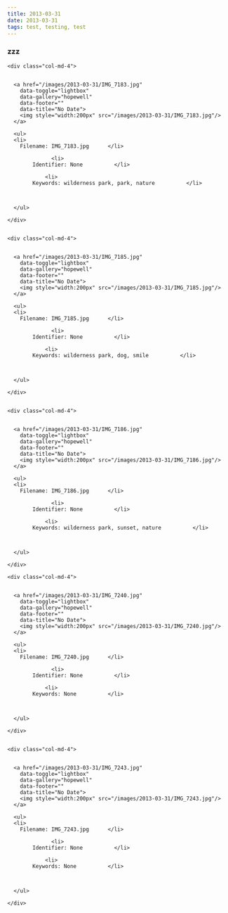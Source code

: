 ```yaml
---
title: 2013-03-31
date: 2013-03-31
tags: test, testing, test 
---
```



<h3>zzz</h3>
 
  <div class="row">

  
   
    <div class="col-md-4">
     

      <a href="/images/2013-03-31/IMG_7183.jpg" 
        data-toggle="lightbox" 
        data-gallery="hopewell" 
        data-footer="" 
        data-title="No Date">
        <img style="width:200px" src="/images/2013-03-31/IMG_7183.jpg"/>
      </a>

      <ul>
      <li>
        Filename: IMG_7183.jpg      </li>
     
                  <li>
            Identifier: None          </li>
     
                <li>
            Keywords: wilderness park, park, nature          </li>
     
      
      
      </ul>

    </div>
  
   
    <div class="col-md-4">
     

      <a href="/images/2013-03-31/IMG_7185.jpg" 
        data-toggle="lightbox" 
        data-gallery="hopewell" 
        data-footer="" 
        data-title="No Date">
        <img style="width:200px" src="/images/2013-03-31/IMG_7185.jpg"/>
      </a>

      <ul>
      <li>
        Filename: IMG_7185.jpg      </li>
     
                  <li>
            Identifier: None          </li>
     
                <li>
            Keywords: wilderness park, dog, smile          </li>
     
      
      
      </ul>

    </div>
  
   
    <div class="col-md-4">
     

      <a href="/images/2013-03-31/IMG_7186.jpg" 
        data-toggle="lightbox" 
        data-gallery="hopewell" 
        data-footer="" 
        data-title="No Date">
        <img style="width:200px" src="/images/2013-03-31/IMG_7186.jpg"/>
      </a>

      <ul>
      <li>
        Filename: IMG_7186.jpg      </li>
     
                  <li>
            Identifier: None          </li>
     
                <li>
            Keywords: wilderness park, sunset, nature          </li>
     
      
      
      </ul>

    </div>
  </div>

 
  <div class="row">

  
   
    <div class="col-md-4">
     

      <a href="/images/2013-03-31/IMG_7240.jpg" 
        data-toggle="lightbox" 
        data-gallery="hopewell" 
        data-footer="" 
        data-title="No Date">
        <img style="width:200px" src="/images/2013-03-31/IMG_7240.jpg"/>
      </a>

      <ul>
      <li>
        Filename: IMG_7240.jpg      </li>
     
                  <li>
            Identifier: None          </li>
     
                <li>
            Keywords: None          </li>
     
      
      
      </ul>

    </div>
  
   
    <div class="col-md-4">
     

      <a href="/images/2013-03-31/IMG_7243.jpg" 
        data-toggle="lightbox" 
        data-gallery="hopewell" 
        data-footer="" 
        data-title="No Date">
        <img style="width:200px" src="/images/2013-03-31/IMG_7243.jpg"/>
      </a>

      <ul>
      <li>
        Filename: IMG_7243.jpg      </li>
     
                  <li>
            Identifier: None          </li>
     
                <li>
            Keywords: None          </li>
     
      
      
      </ul>

    </div>
  </div>


